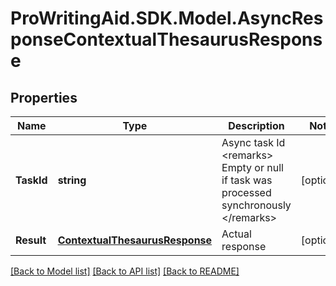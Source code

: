 # ProWritingAid.SDK.Model.AsyncResponseContextualThesaurusResponse
## Properties

Name | Type | Description | Notes
------------ | ------------- | ------------- | -------------
**TaskId** | **string** | Async task Id  &lt;remarks&gt;  Empty or null if task was processed synchronously  &lt;/remarks&gt; | [optional] 
**Result** | [**ContextualThesaurusResponse**](ContextualThesaurusResponse.md) | Actual response | [optional] 

[[Back to Model list]](../README.md#documentation-for-models) [[Back to API list]](../README.md#documentation-for-api-endpoints) [[Back to README]](../README.md)

